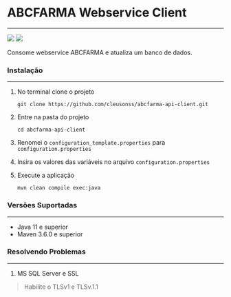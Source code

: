 # ABCFARMA Webservice Client
---
 ![](https://img.shields.io/badge/Java-11-green?logo=Java&style=flat)
 ![](https://img.shields.io/badge/Maven-3.6.0-green?logo=ApacheMaven&style=flat)
 
 Consome webservice ABCFARMA e atualiza um banco de dados.

 ### Instalação
 ---

 1. No terminal clone o projeto
	```shell 
	git clone https://github.com/cleusonss/abcfarma-api-client.git 
	```

 2. Entre na pasta do projeto
	```shell
	cd abcfarma-api-client 
	```
 3. Renomei o ```configuration_template.properties``` para ```configuration.properties```


 4. Insira os valores das variáveis no arquivo ```configuration.properties```


 5. Execute a aplicação
	```shell
	mvn clean compile exec:java 
	```


 ### Versões Suportadas
 ---
 - Java 11 e superior
 - Maven 3.6.0 e superior


 ### Resolvendo Problemas
 ---
 1. MS SQL Server e SSL
 > Habilite o TLSv1 e TLSv.1.1
